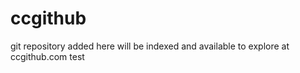 # ccgithub
git repository added here will be indexed and available to explore at ccgithub.com 
test
